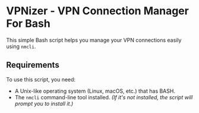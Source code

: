 # VPNizer - VPN Connection Manager For Bash

This simple Bash script helps you manage your VPN connections easily using `nmcli`. 

## Requirements

To use this script, you need:
- A Unix-like operating system (Linux, macOS, etc.) that has BASH.
- The `nmcli` command-line tool installed. *(If it's not installed, the script will prompt you to install it.)*

